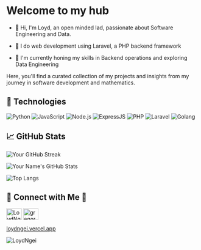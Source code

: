 # Welcome to my hub


- 👋 Hi, I'm Loyd, an open minded lad, passionate about Software Engineering and Data.
  
- 👀 I do web development using Laravel, a PHP backend framework
  
- 🌱 I'm currently honing my skills in Backend operations and exploring Data Engineering

Here, you'll find a curated collection of my projects and insights from my journey in software development and mathematics.



## 🔧 Technologies


![Python](https://img.shields.io/badge/-Python-3776AB?style=flat-square&logo=python&logoColor=white)  ![JavaScript](https://img.shields.io/badge/-JavaScript-F7DF1E?style=flat-square&logo=javascript&logoColor=black)  ![Node.js](https://img.shields.io/badge/-Node.js-339933?style=flat-square&logo=node.js&logoColor=white)
  ![ExpressJS](https://img.shields.io/badge/-ExpressJS-000000?style=flat-square&logo=express&logoColor=white)  ![PHP](https://img.shields.io/badge/-PHP-777BB4?style=flat-square&logo=php&logoColor=white)  ![Laravel](https://img.shields.io/badge/-Laravel-FF2D20?style=flat-square&logo=laravel&logoColor=white)  ![Golang](https://img.shields.io/badge/-Golang-00ADD8?style=flat-square&logo=go&logoColor=white)





## 📈 GitHub Stats


![Your GitHub Streak](https://github-readme-streak-stats.herokuapp.com/?user=LoydNgei&theme=dark)


![Your Name's GitHub Stats](https://github-readme-stats.vercel.app/api?username=LoydNgei&show_icons=true&theme=dark)


![Top Langs](https://github-readme-stats.vercel.app/api/top-langs/?username=LoydNgei&layout=compact&theme=dark)



## 🔗 Connect with Me    📲

  
<a href="https://twitter.com/NgeiLoyd" target="blank"><img align="center" src="https://raw.githubusercontent.com/rahuldkjain/github-profile-readme-generator/master/src/images/icons/Social/twitter.svg" alt="LoydNgei" height="30" width="40" /></a>   <a href="https://www.linkedin.com/in/loyd-ngei-151736231/" target="blank"><img align="center" src="https://raw.githubusercontent.com/rahuldkjain/github-profile-readme-generator/master/src/images/icons/Social/linked-in-alt.svg" alt="gregory opondi" height="30" width="40" /></a>

[loydngei.vercel.app](https://loydngei.vercel.app/)



<p align="left"> <img src="https://komarev.com/ghpvc/?username=LoydNgei&label=Profile%20views&color=0e75b6&style=flat" alt="LoydNgei" /> </p>
